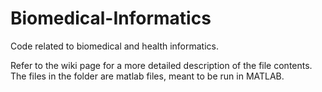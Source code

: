 # Biomedical-Informatics
Code related to biomedical and health informatics.

Refer to the wiki page for a more detailed description of the file contents. The files in the folder are matlab files, meant to be run in MATLAB.

